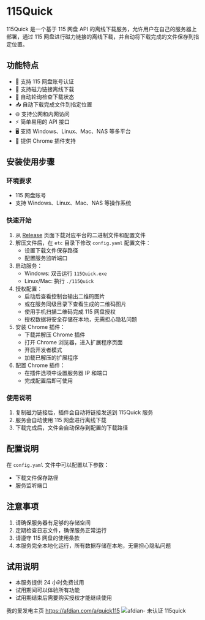 # 115Quick

115Quick 是一个基于 115 网盘 API 的离线下载服务，允许用户在自己的服务器上部署，通过 115 网盘进行磁力链接的离线下载，并自动将下载完成的文件保存到指定位置。

## 功能特点

- 🔐 支持 115 网盘账号认证
- 🧲 支持磁力链接离线下载
- 🔄 自动轮询检查下载状态
- 📥 自动下载完成文件到指定位置
- 🌐 支持公网和内网访问
- ⚡ 简单易用的 API 接口
- 🖥️ 支持 Windows、Linux、Mac、NAS 等多平台
- 🔌 提供 Chrome 插件支持

## 安装使用步骤

### 环境要求

- 115 网盘账号
- 支持 Windows、Linux、Mac、NAS 等操作系统

### 快速开始

1. 从 [Release]([https://github.com/yourusername/115Quick/releases](https://github.com/ddc-111/115quick/releases/tag/0.1)) 页面下载对应平台的二进制文件和配置文件
2. 解压文件后，在 `etc` 目录下修改 `config.yaml` 配置文件：
   - 设置下载文件保存路径
   - 配置服务监听端口
3. 启动服务：
   - Windows: 双击运行 `115Quick.exe`
   - Linux/Mac: 执行 `./115Quick`
4. 授权配置：
   - 启动后查看控制台输出二维码图片
   - 或在服务同级目录下查看生成的二维码图片
   - 使用手机扫描二维码完成 115 网盘授权
   - 授权数据将安全存储在本地，无需担心隐私问题
5. 安装 Chrome 插件：
   - 下载并解压 Chrome 插件
   - 打开 Chrome 浏览器，进入扩展程序页面
   - 开启开发者模式
   - 加载已解压的扩展程序
6. 配置 Chrome 插件：
   - 在插件选项中设置服务器 IP 和端口
   - 完成配置后即可使用

### 使用说明

1. 复制磁力链接后，插件会自动将链接发送到 115Quick 服务
2. 服务会自动使用 115 网盘进行离线下载
3. 下载完成后，文件会自动保存到配置的下载路径

## 配置说明

在 `config.yaml` 文件中可以配置以下参数：

- 下载文件保存路径
- 服务监听端口

## 注意事项

1. 请确保服务器有足够的存储空间
2. 定期检查日志文件，确保服务正常运行
3. 请遵守 115 网盘的使用条款
4. 本服务完全本地化运行，所有数据存储在本地，无需担心隐私问题

## 试用说明

- 本服务提供 24 小时免费试用
- 试用期间可以体验所有功能
- 试用期结束后需要购买授权才能继续使用

我的爱发电主页 https://afdian.com/a/quick115
![afdian- 未认证 115quick](https://github.com/user-attachments/assets/ac223324-63f7-4d86-83ef-b4d5c502b1ef)
